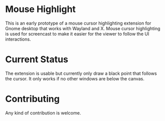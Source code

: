 # Mouse Highlight

This is an early prototype of a mouse cursor highlighting extension for Gnome desktop that works with Wayland and X. Mouse cursor highlighting is used for screencast to make it easier for the viewer to follow the UI interactions.

# Current Status

The extension is usable but currently only draw a black point that follows the cursor. It only works if no other windows are below the canvas.

# Contributing

Any kind of contribution is welcome.

